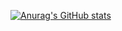 [![Anurag's GitHub stats](https://github-readme-stats.vercel.app/api?username=lia-mason)](https://github.com/anuraghazra/github-readme-stats)
